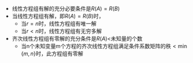 # 
- 线性方程组有解的充分必要条件是$R(A)=R(B)$
- 当线性方程组有解，即$R(A)=R(B)$时，
	- 当$r=n$时，线性方程组有唯一解
	- 当$r < n$时，线性方程组有无穷多解
- 齐次线性方程组有零解的充分条件是$R(A)<$未知量的个数
	- 当n个未知变量m个方程的齐次线性方程组满足条件系数矩阵的秩$<\min \lbrace m , n \rbrace$时，此方程组有零解